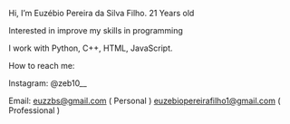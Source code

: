 Hi, I’m Euzébio Pereira da Silva Filho. 21 Years old

Interested in improve my skills in programming

I work with Python, C++, HTML, JavaScript.

How to reach me:

Instagram: @zeb10__
 
Email: 
euzzbs@gmail.com ( Personal )
euzebiopereirafilho1@gmail.com ( Professional )
